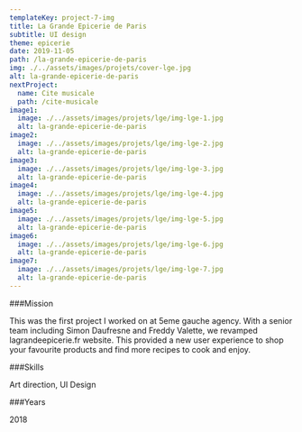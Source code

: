 ```yaml
---
templateKey: project-7-img
title: La Grande Epicerie de Paris
subtitle: UI design
theme: epicerie
date: 2019-11-05
path: /la-grande-epicerie-de-paris
img: ./../assets/images/projets/cover-lge.jpg
alt: la-grande-epicerie-de-paris
nextProject:
  name: Cite musicale
  path: /cite-musicale
image1:
  image: ./../assets/images/projets/lge/img-lge-1.jpg
  alt: la-grande-epicerie-de-paris
image2:
  image: ./../assets/images/projets/lge/img-lge-2.jpg
  alt: la-grande-epicerie-de-paris
image3:
  image: ./../assets/images/projets/lge/img-lge-3.jpg
  alt: la-grande-epicerie-de-paris
image4:
  image: ./../assets/images/projets/lge/img-lge-4.jpg
  alt: la-grande-epicerie-de-paris
image5:
  image: ./../assets/images/projets/lge/img-lge-5.jpg
  alt: la-grande-epicerie-de-paris
image6:
  image: ./../assets/images/projets/lge/img-lge-6.jpg
  alt: la-grande-epicerie-de-paris
image7:
  image: ./../assets/images/projets/lge/img-lge-7.jpg
  alt: la-grande-epicerie-de-paris
---
```


<div class="mission">

###Mission

This was the first project I worked on at 5eme gauche agency. With a senior team including Simon Daufresne and Freddy Valette, we revamped lagrandeepicerie.fr website.
This provided a new user experience to shop your favourite products and find more recipes to cook and enjoy.

</div>

<div class="other">

###Skills

Art direction, UI Design

###Years

2018

</div>
